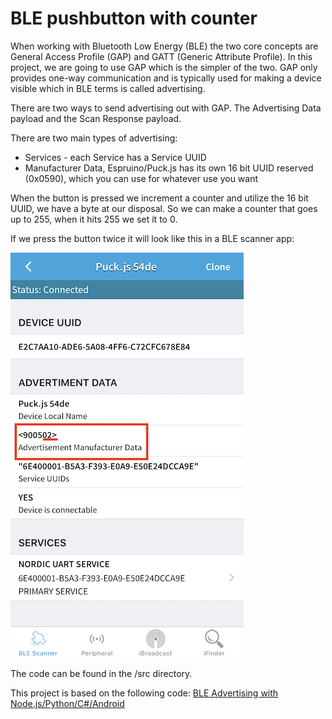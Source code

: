 # BLE pushbutton with counter

When working with Bluetooth Low Energy (BLE) the two core concepts are General Access Profile (GAP) and GATT (Generic Attribute Profile). In this project, we are going to use GAP which is the simpler of the two. GAP only provides one-way communication and is typically used for making a device visible which in BLE terms is called advertising.

There are two ways to send advertising out with GAP. The Advertising Data payload and the Scan Response payload.

There are two main types of advertising:

* Services - each Service has a Service UUID
* Manufacturer Data, Espruino/Puck.js has its own 16 bit UUID reserved (0x0590), which you can use for whatever use you want


When the button is pressed we increment a counter and utilize the 16 bit UUID, we have a byte at our disposal. So we can make a counter that goes up to 255, when it hits 255 we set it to 0.

If we press the button twice it will look like this in a BLE scanner app:

![alt text](pic/ble-scanner.png)

The code can be found in the /src directory.

This project is based on the following code:  [BLE Advertising with Node.js/Python/C#/Android](http://www.espruino.com/Puck.js+Advertising)